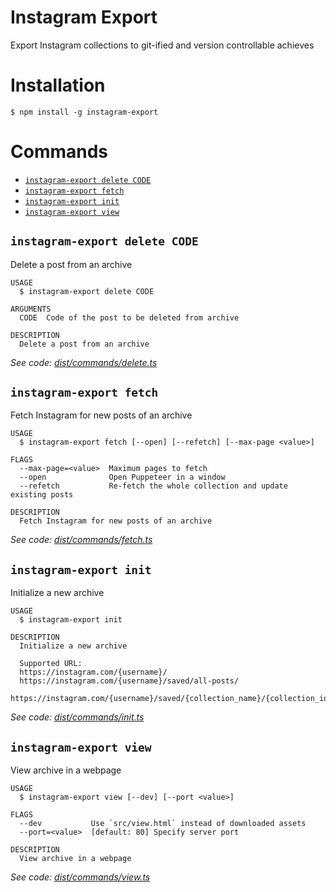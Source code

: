 # Instagram Export

Export Instagram collections to git-ified and version controllable achieves

# Installation

```sh-session
$ npm install -g instagram-export
```

# Commands

<!-- commands -->

- [`instagram-export delete CODE`](#instagram-export-delete-code)
- [`instagram-export fetch`](#instagram-export-fetch)
- [`instagram-export init`](#instagram-export-init)
- [`instagram-export view`](#instagram-export-view)

## `instagram-export delete CODE`

Delete a post from an archive

```
USAGE
  $ instagram-export delete CODE

ARGUMENTS
  CODE  Code of the post to be deleted from archive

DESCRIPTION
  Delete a post from an archive
```

_See code: [dist/commands/delete.ts](https://github.com/mon-jai/instagram-export/blob/v0.8.0/dist/commands/delete.ts)_

## `instagram-export fetch`

Fetch Instagram for new posts of an archive

```
USAGE
  $ instagram-export fetch [--open] [--refetch] [--max-page <value>]

FLAGS
  --max-page=<value>  Maximum pages to fetch
  --open              Open Puppeteer in a window
  --refetch           Re-fetch the whole collection and update existing posts

DESCRIPTION
  Fetch Instagram for new posts of an archive
```

_See code: [dist/commands/fetch.ts](https://github.com/mon-jai/instagram-export/blob/v0.8.0/dist/commands/fetch.ts)_

## `instagram-export init`

Initialize a new archive

```
USAGE
  $ instagram-export init

DESCRIPTION
  Initialize a new archive

  Supported URL:
  https://instagram.com/{username}/
  https://instagram.com/{username}/saved/all-posts/
  https://instagram.com/{username}/saved/{collection_name}/{collection_id}/
```

_See code: [dist/commands/init.ts](https://github.com/mon-jai/instagram-export/blob/v0.8.0/dist/commands/init.ts)_

## `instagram-export view`

View archive in a webpage

```
USAGE
  $ instagram-export view [--dev] [--port <value>]

FLAGS
  --dev           Use `src/view.html` instead of downloaded assets
  --port=<value>  [default: 80] Specify server port

DESCRIPTION
  View archive in a webpage
```

_See code: [dist/commands/view.ts](https://github.com/mon-jai/instagram-export/blob/v0.8.0/dist/commands/view.ts)_

<!-- commandsstop -->
